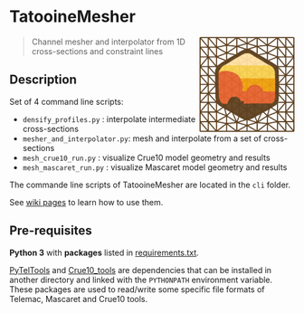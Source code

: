 TatooineMesher
==============

<img style="float: right" src="https://github.com/CNR-Engineering/TatooineMesher/raw/master/media/logo_tatooinemesher_256px.png" width="168px" />

> Channel mesher and interpolator from 1D cross-sections and constraint lines

## Description

Set of 4 command line scripts:
* `densify_profiles.py` : interpolate intermediate cross-sections
* `mesher_and_interpolator.py`: mesh and interpolate from a set of cross-sections
* `mesh_crue10_run.py` : visualize Crue10 model geometry and results
* `mesh_mascaret_run.py` : visualize Mascaret model geometry and results

The commande line scripts of TatooineMesher are located in the `cli` folder.
 
See [wiki pages](https://github.com/CNR-Engineering/TatooineMesher/wiki) to learn how to use them.

## Pre-requisites

**Python 3** with **packages** listed in [requirements.txt](requirements.txt).

[PyTelTools](https://github.com/CNR-Engineering/PyTelTools) and [Crue10_tools](https://github.com/CNR-Engineering/Crue10_tools) are dependencies that can be installed in another directory
and linked with the `PYTHONPATH` environment variable.
These packages are used to read/write some specific file formats of Telemac, Mascaret and Crue10 tools.

